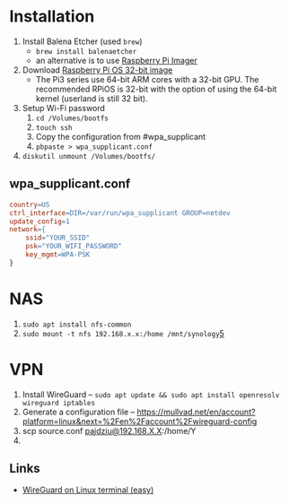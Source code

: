# Installation
1. Install Balena Etcher (used `brew`)
	- `brew install balenaetcher`
	- an alternative is to use [Raspberry Pi Imager](https://www.raspberrypi.com/software/)
2.  Download [Raspberry Pi OS 32-bit image](https://www.raspberrypi.com/software/operating-systems/#raspberry-pi-os-32-bit)
	- The Pi3 series use 64-bit ARM cores with a 32-bit GPU. The recommended RPiOS is 32-bit with the option of using the 64-bit kernel (userland is still 32 bit). 
3. Setup Wi-Fi password
	1. `cd /Volumes/bootfs`
	2. `touch ssh`
	3. Copy the configuration from #wpa_supplicant
	4. `pbpaste > wpa_supplicant.conf`
4. `diskutil unmount /Volumes/bootfs/`
## wpa_supplicant.conf
```makefile
country=US
ctrl_interface=DIR=/var/run/wpa_supplicant GROUP=netdev
update_config=1
network={
    ssid="YOUR_SSID"
    psk="YOUR_WIFI_PASSWORD"
    key_mgmt=WPA-PSK
}
```
# NAS
1. `sudo apt install nfs-common`
2. `sudo mount -t nfs 192.168.x.x:/home /mnt/synology`[5](https://kb.synology.com/en-ro/DSM/tutorial/How_to_access_files_on_Synology_NAS_within_the_local_network_NFS#x_anchor_id9)
# VPN
1. Install WireGuard – `sudo apt update && sudo apt install openresolv wireguard iptables`
2. Generate a configuration file – https://mullvad.net/en/account?platform=linux&next=%2Fen%2Faccount%2Fwireguard-config
3. scp source.conf pajdziu@192.168.X.X:/home/Y
4. 
   
## Links
- [WireGuard on Linux terminal (easy)](https://mullvad.net/en/help/easy-wireguard-mullvad-setup-linux/)